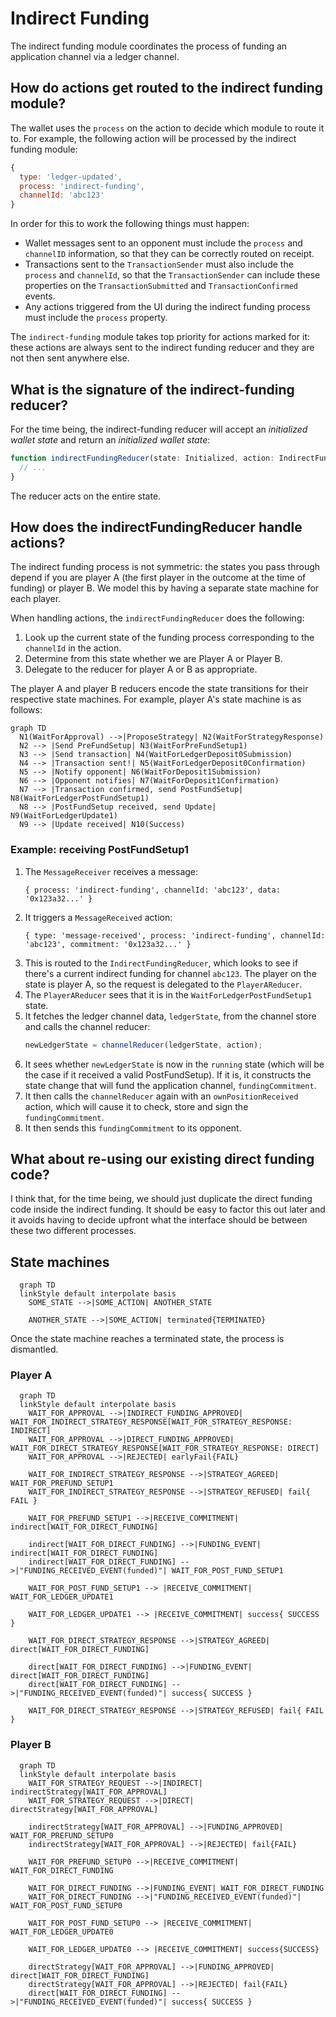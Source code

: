 # Indirect Funding

The indirect funding module coordinates the process of funding an application channel via a ledger channel.

## How do actions get routed to the indirect funding module?

The wallet uses the `process` on the action to decide which module to route it to. For example, the following action will be processed by the indirect funding module:

```js
{
  type: 'ledger-updated',
  process: 'indirect-funding',
  channelId: 'abc123'
}
```

In order for this to work the following things must happen:

- Wallet messages sent to an opponent must include the `process` and `channelID` information, so that they can be correctly routed on receipt.
- Transactions sent to the `TransactionSender` must also include the `process` and `channelId`, so that the `TransactionSender` can include these properties on the `TransactionSubmitted` and `TransactionConfirmed` events.
- Any actions triggered from the UI during the indirect funding process must include the `process` property.

The `indirect-funding` module takes top priority for actions marked for it: these actions are always sent to the indirect funding reducer and they are not then sent anywhere else.

## What is the signature of the indirect-funding reducer?

For the time being, the indirect-funding reducer will accept an _initialized wallet state_ and return an _initialized wallet state_:

```ts
function indirectFundingReducer(state: Initialized, action: IndirectFundingAction): Initialized {
  // ...
}
```

The reducer acts on the entire state.

## How does the indirectFundingReducer handle actions?

The indirect funding process is not symmetric: the states you pass through depend if you are player A (the first player in the outcome at the time of funding) or player B. We model this by having a separate state machine for each player.

When handling actions, the `indirectFundingReducer` does the following:

1. Look up the current state of the funding process corresponding to the `channelId` in the action.
2. Determine from this state whether we are Player A or Player B.
3. Delegate to the reducer for player A or B as appropriate.

The player A and player B reducers encode the state transitions for their respective state machines. For example, player A's state machine is as follows:

```mermaid
graph TD
  N1(WaitForApproval) -->|ProposeStrategy| N2(WaitForStrategyResponse)
  N2 --> |Send PreFundSetup| N3(WaitForPreFundSetup1)
  N3 --> |Send transaction| N4(WaitForLedgerDeposit0Submission)
  N4 --> |Transaction sent!| N5(WaitForLedgerDeposit0Confirmation)
  N5 --> |Notify opponent| N6(WaitForDeposit1Submission)
  N6 --> |Opponent notifies| N7(WaitForDeposit1Confirmation)
  N7 --> |Transaction confirmed, send PostFundSetup| N8(WaitForLedgerPostFundSetup1)
  N8 --> |PostFundSetup received, send Update| N9(WaitForLedgerUpdate1)
  N9 --> |Update received| N10(Success)
```

### Example: receiving PostFundSetup1

1. The `MessageReceiver` receives a message:
   ```
   { process: 'indirect-funding', channelId: 'abc123', data: '0x123a32...' }
   ```
2. It triggers a `MessageReceived` action:
   ```
   { type: 'message-received', process: 'indirect-funding', channelId: 'abc123', commitment: '0x123a32...' }
   ```
3. This is routed to the `IndirectFundingReducer`, which looks to see if there's a current indirect funding for channel `abc123`. The player on the state is player A, so the request is delegated to the `PlayerAReducer`.
4. The `PlayerAReducer` sees that it is in the `WaitForLedgerPostFundSetup1` state.
5. It fetches the ledger channel data, `ledgerState`, from the channel store and calls the channel reducer:
   ```ts
   newLedgerState = channelReducer(ledgerState, action);
   ```
6. It sees whether `newLedgerState` is now in the `running` state (which will be the case if it received a valid PostFundSetup). If it is, it constructs the state change that will fund the application channel, `fundingCommitment`.
7. It then calls the `channelReducer` again with an `ownPositionReceived` action, which will cause it to check, store and sign the `fundingCommitment`.
8. It then sends this `fundingCommitment` to its opponent.

## What about re-using our existing direct funding code?

I think that, for the time being, we should just duplicate the direct funding code inside the indirect funding. It should be easy to factor this out later and it avoids having to decide upfront what the interface should be between these two different processes.

## State machines

```mermaid
  graph TD
  linkStyle default interpolate basis
    SOME_STATE -->|SOME_ACTION| ANOTHER_STATE

    ANOTHER_STATE -->|SOME_ACTION| terminated{TERMINATED}
```

Once the state machine reaches a terminated state, the process is dismantled.

### Player A

```mermaid
  graph TD
  linkStyle default interpolate basis
    WAIT_FOR_APPROVAL -->|INDIRECT_FUNDING_APPROVED| WAIT_FOR_INDIRECT_STRATEGY_RESPONSE[WAIT_FOR_STRATEGY_RESPONSE: INDIRECT]
    WAIT_FOR_APPROVAL -->|DIRECT_FUNDING_APPROVED| WAIT_FOR_DIRECT_STRATEGY_RESPONSE[WAIT_FOR_STRATEGY_RESPONSE: DIRECT]
    WAIT_FOR_APPROVAL -->|REJECTED| earlyFail{FAIL}

    WAIT_FOR_INDIRECT_STRATEGY_RESPONSE -->|STRATEGY_AGREED| WAIT_FOR_PREFUND_SETUP1
    WAIT_FOR_INDIRECT_STRATEGY_RESPONSE -->|STRATEGY_REFUSED| fail{ FAIL }

    WAIT_FOR_PREFUND_SETUP1 -->|RECEIVE_COMMITMENT| indirect[WAIT_FOR_DIRECT_FUNDING]

    indirect[WAIT_FOR_DIRECT_FUNDING] -->|FUNDING_EVENT| indirect[WAIT_FOR_DIRECT_FUNDING]
    indirect[WAIT_FOR_DIRECT_FUNDING] -->|"FUNDING_RECEIVED_EVENT(funded)"| WAIT_FOR_POST_FUND_SETUP1

    WAIT_FOR_POST_FUND_SETUP1 --> |RECEIVE_COMMITMENT| WAIT_FOR_LEDGER_UPDATE1

    WAIT_FOR_LEDGER_UPDATE1 --> |RECEIVE_COMMITMENT| success{ SUCCESS }

    WAIT_FOR_DIRECT_STRATEGY_RESPONSE -->|STRATEGY_AGREED| direct[WAIT_FOR_DIRECT_FUNDING]

    direct[WAIT_FOR_DIRECT_FUNDING] -->|FUNDING_EVENT| direct[WAIT_FOR_DIRECT_FUNDING]
    direct[WAIT_FOR_DIRECT_FUNDING] -->|"FUNDING_RECEIVED_EVENT(funded)"| success{ SUCCESS }

    WAIT_FOR_DIRECT_STRATEGY_RESPONSE -->|STRATEGY_REFUSED| fail{ FAIL }
```

### Player B

```mermaid
  graph TD
  linkStyle default interpolate basis
    WAIT_FOR_STRATEGY_REQUEST -->|INDIRECT| indirectStrategy[WAIT_FOR_APPROVAL]
    WAIT_FOR_STRATEGY_REQUEST -->|DIRECT| directStrategy[WAIT_FOR_APPROVAL]

    indirectStrategy[WAIT_FOR_APPROVAL] -->|FUNDING_APPROVED| WAIT_FOR_PREFUND_SETUP0
    indirectStrategy[WAIT_FOR_APPROVAL] -->|REJECTED| fail{FAIL}

    WAIT_FOR_PREFUND_SETUP0 -->|RECEIVE_COMMITMENT| WAIT_FOR_DIRECT_FUNDING

    WAIT_FOR_DIRECT_FUNDING -->|FUNDING_EVENT| WAIT_FOR_DIRECT_FUNDING
    WAIT_FOR_DIRECT_FUNDING -->|"FUNDING_RECEIVED_EVENT(funded)"| WAIT_FOR_POST_FUND_SETUP0

    WAIT_FOR_POST_FUND_SETUP0 --> |RECEIVE_COMMITMENT| WAIT_FOR_LEDGER_UPDATE0

    WAIT_FOR_LEDGER_UPDATE0 --> |RECEIVE_COMMITMENT| success{SUCCESS}

    directStrategy[WAIT_FOR_APPROVAL] -->|FUNDING_APPROVED| direct[WAIT_FOR_DIRECT_FUNDING]
    directStrategy[WAIT_FOR_APPROVAL] -->|REJECTED| fail{FAIL}
    direct[WAIT_FOR_DIRECT_FUNDING] -->|"FUNDING_RECEIVED_EVENT(funded)"| success{ SUCCESS }
```
